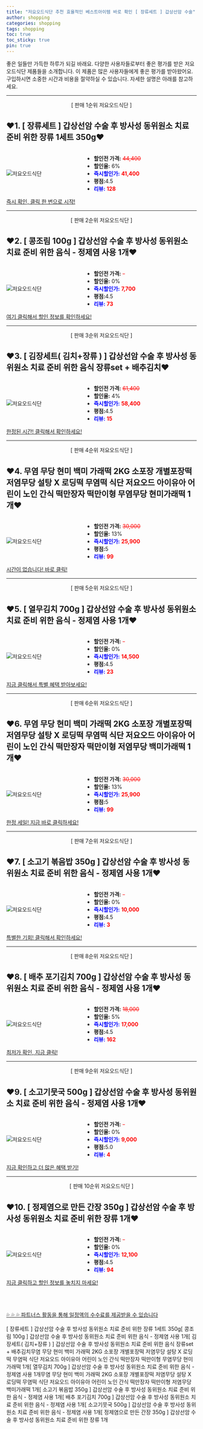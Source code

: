 ```yaml
---
title: "저요오드식단 추천 효율적인 베스트아이템 바로 확인 [ 장류세트 ] 갑상선암 수술"
author: shopping
categories: shopping
tags: shopping
toc: true
toc_sticky: true
pin: true
---
```

좋은 일들만 가득한 하루가 되길 바래요. 다양한 사용자들로부터 좋은 평가를 받은 저요오드식단 제품들을 소개합니다. 이 제품은 많은 사용자들에게 좋은 평가를 받아왔어요. 구입하시면 소중한 시간과 비용을 절약하실 수 있습니다. 자세한 설명은 아래를 참고하세요.

---
<p class="toplist" style="margin: 0 auto; display: block; width: fit-content;">[ 판매 1순위 저요오드식단 ]</p>

<h2><strong>❤️1. [ 장류세트 ] 갑상선암 수술 후 방사성 동위원소 치료 준비 위한 장류 1세트 350g❤️</strong></h2>

<div style="display: flex; align-items: center;">
    <div style="flex: 0.4;">
        <img src="https://thumbnail6.coupangcdn.com/thumbnails/remote/230x230ex/image/vendor_inventory/aa9e/cdbc73bfa97aa3a0f1221dd7242ec66e8ab9dc3e498536fde6dda79dfbf5.jpg" alt="저요오드식단" style="max-width: 100%;">
    </div>
    <div style="flex: 0.6; margin-left: 10px;">
        <ul>
            <li><strong>할인전 가격:</strong> <del style="color: red;">44,400</del></li>
            <li><strong>할인율:</strong> 6%</li>
            <li><span style='color:blue'><strong>즉시할인가:</strong></span> <span style='color:red'><strong>41,400</strong></span></li>
            <li><strong>평점:</strong>4.5</li>
            <li><span style='color:blue'><strong>리뷰:</strong></span> <span style='color:red'><strong>128</strong></span></li>
        </ul>
    </div>
</div>
<div class="center">
    <a href="https://selin100587.github.io?lptag=AF9450613&subid=githubio&pageKey=1982326447&traceid=V0-153&itemId=3372495998&vendorItemId=71359203143" class="myButton">
        즉시 확인, 클릭 한 번으로 시작!
    </a>
</div>


---
<p class="toplist" style="margin: 0 auto; display: block; width: fit-content;">[ 판매 2순위 저요오드식단 ]</p>

<h2><strong>❤️2. [ 콩조림 100g ] 갑상선암 수술 후 방사성 동위원소 치료 준비 위한 음식 - 정제염 사용 1개❤️</strong></h2>

<div style="display: flex; align-items: center;">
    <div style="flex: 0.4;">
        <img src="https://thumbnail9.coupangcdn.com/thumbnails/remote/230x230ex/image/vendor_inventory/42c7/f978cb8ceba2634f4f6fb69f3299542250b8ebd052332898c2eb72fca216.jpg" alt="저요오드식단" style="max-width: 100%;">
    </div>
    <div style="flex: 0.6; margin-left: 10px;">
        <ul>
            <li><strong>할인전 가격:</strong> <del style="color: red;">-</del></li>
            <li><strong>할인율:</strong> 0%</li>
            <li><span style='color:blue'><strong>즉시할인가:</strong></span> <span style='color:red'><strong>7,700</strong></span></li>
            <li><strong>평점:</strong>4.5</li>
            <li><span style='color:blue'><strong>리뷰:</strong></span> <span style='color:red'><strong>73</strong></span></li>
        </ul>
    </div>
</div>
<div class="center">
    <a href="https://selin100587.github.io?lptag=AF9450613&subid=githubio&pageKey=1986179274&traceid=V0-153&itemId=3379650087&vendorItemId=71366326282" class="myButton">
        여기 클릭해서 할인 정보를 확인하세요!
    </a>
</div>


---
<p class="toplist" style="margin: 0 auto; display: block; width: fit-content;">[ 판매 3순위 저요오드식단 ]</p>

<h2><strong>❤️3. [ 김장세트( 김치+장류 ) ] 갑상선암 수술 후 방사성 동위원소 치료 준비 위한 음식 장류set + 배추김치❤️</strong></h2>

<div style="display: flex; align-items: center;">
    <div style="flex: 0.4;">
        <img src="https://thumbnail7.coupangcdn.com/thumbnails/remote/230x230ex/image/vendor_inventory/fbfa/19e367e7294ad1ea88cf2c0eca9ac5809da47ab6e76b6f4f66dd56d4688c.jpg" alt="저요오드식단" style="max-width: 100%;">
    </div>
    <div style="flex: 0.6; margin-left: 10px;">
        <ul>
            <li><strong>할인전 가격:</strong> <del style="color: red;">61,400</del></li>
            <li><strong>할인율:</strong> 4%</li>
            <li><span style='color:blue'><strong>즉시할인가:</strong></span> <span style='color:red'><strong>58,400</strong></span></li>
            <li><strong>평점:</strong>4.5</li>
            <li><span style='color:blue'><strong>리뷰:</strong></span> <span style='color:red'><strong>15</strong></span></li>
        </ul>
    </div>
</div>
<div class="center">
    <a href="https://selin100587.github.io?lptag=AF9450613&subid=githubio&pageKey=7019832591&traceid=V0-153&itemId=17283470943&vendorItemId=84454515913" class="myButton">
        한정된 시간! 클릭해서 확인하세요!
    </a>
</div>


---
<p class="toplist" style="margin: 0 auto; display: block; width: fit-content;">[ 판매 4순위 저요오드식단 ]</p>

<h2><strong>❤️4. 무염 무당 현미 백미 가래떡 2KG 소포장 개별포장떡 저염무당 설탕 X 로딩떡 무염떡 식단 저요오드 아이유아 어린이 노인 간식 떡만장자 떡만이형 무염무당 현미가래떡 1개❤️</strong></h2>

<div style="display: flex; align-items: center;">
    <div style="flex: 0.4;">
        <img src="https://thumbnail9.coupangcdn.com/thumbnails/remote/230x230ex/image/vendor_inventory/ddf2/268692a21c4b3ea6622fe359689e52be78d36e72abd2cb156db19413e1c7.jpg" alt="저요오드식단" style="max-width: 100%;">
    </div>
    <div style="flex: 0.6; margin-left: 10px;">
        <ul>
            <li><strong>할인전 가격:</strong> <del style="color: red;">30,000</del></li>
            <li><strong>할인율:</strong> 13%</li>
            <li><span style='color:blue'><strong>즉시할인가:</strong></span> <span style='color:red'><strong>25,900</strong></span></li>
            <li><strong>평점:</strong>5</li>
            <li><span style='color:blue'><strong>리뷰:</strong></span> <span style='color:red'><strong>99</strong></span></li>
        </ul>
    </div>
</div>
<div class="center">
    <a href="https://selin100587.github.io?lptag=AF9450613&subid=githubio&pageKey=8220442443&traceid=V0-153&itemId=23625656786&vendorItemId=90651184018" class="myButton">
        시간이 없습니다! 바로 클릭!
    </a>
</div>


---
<p class="toplist" style="margin: 0 auto; display: block; width: fit-content;">[ 판매 5순위 저요오드식단 ]</p>

<h2><strong>❤️5. [ 열무김치 700g ] 갑상선암 수술 후 방사성 동위원소 치료 준비 위한 음식 - 정제염 사용 1개❤️</strong></h2>

<div style="display: flex; align-items: center;">
    <div style="flex: 0.4;">
        <img src="https://thumbnail7.coupangcdn.com/thumbnails/remote/230x230ex/image/vendor_inventory/89b7/fc5a22827d18f40814b8e13f8bd3655a409b68056b5a07bcc021c19c463e.jpg" alt="저요오드식단" style="max-width: 100%;">
    </div>
    <div style="flex: 0.6; margin-left: 10px;">
        <ul>
            <li><strong>할인전 가격:</strong> <del style="color: red;">-</del></li>
            <li><strong>할인율:</strong> 0%</li>
            <li><span style='color:blue'><strong>즉시할인가:</strong></span> <span style='color:red'><strong>14,500</strong></span></li>
            <li><strong>평점:</strong>4.5</li>
            <li><span style='color:blue'><strong>리뷰:</strong></span> <span style='color:red'><strong>23</strong></span></li>
        </ul>
    </div>
</div>
<div class="center">
    <a href="https://selin100587.github.io?lptag=AF9450613&subid=githubio&pageKey=6446151256&traceid=V0-153&itemId=13974080086&vendorItemId=71366585723" class="myButton">
        지금 클릭해서 특별 혜택 받아보세요!
    </a>
</div>


---
<p class="toplist" style="margin: 0 auto; display: block; width: fit-content;">[ 판매 6순위 저요오드식단 ]</p>

<h2><strong>❤️6. 무염 무당 현미 백미 가래떡 2KG 소포장 개별포장떡 저염무당 설탕 X 로딩떡 무염떡 식단 저요오드 아이유아 어린이 노인 간식 떡만장자 떡만이형 저염무당 백미가래떡 1개❤️</strong></h2>

<div style="display: flex; align-items: center;">
    <div style="flex: 0.4;">
        <img src="https://thumbnail10.coupangcdn.com/thumbnails/remote/230x230ex/image/vendor_inventory/17b3/5768b61992cf86c8a9923d7b3e226eb02b14031037c3c513f3c5a222515e.jpg" alt="저요오드식단" style="max-width: 100%;">
    </div>
    <div style="flex: 0.6; margin-left: 10px;">
        <ul>
            <li><strong>할인전 가격:</strong> <del style="color: red;">30,000</del></li>
            <li><strong>할인율:</strong> 13%</li>
            <li><span style='color:blue'><strong>즉시할인가:</strong></span> <span style='color:red'><strong>25,900</strong></span></li>
            <li><strong>평점:</strong>5</li>
            <li><span style='color:blue'><strong>리뷰:</strong></span> <span style='color:red'><strong>99</strong></span></li>
        </ul>
    </div>
</div>
<div class="center">
    <a href="https://selin100587.github.io?lptag=AF9450613&subid=githubio&pageKey=8243674036&traceid=V0-153&itemId=23625656794&vendorItemId=90651184029" class="myButton">
        한정 세일! 지금 바로 클릭하세요!
    </a>
</div>


---
<p class="toplist" style="margin: 0 auto; display: block; width: fit-content;">[ 판매 7순위 저요오드식단 ]</p>

<h2><strong>❤️7. [ 소고기 볶음밥 350g ] 갑상선암 수술 후 방사성 동위원소 치료 준비 위한 음식 - 정제염 사용 1개❤️</strong></h2>

<div style="display: flex; align-items: center;">
    <div style="flex: 0.4;">
        <img src="https://thumbnail6.coupangcdn.com/thumbnails/remote/230x230ex/image/vendor_inventory/fb94/9cae26a2a883821cc92ffef1ea4e437adf432f31c3ec325bd9e6a74bd11c.jpg" alt="저요오드식단" style="max-width: 100%;">
    </div>
    <div style="flex: 0.6; margin-left: 10px;">
        <ul>
            <li><strong>할인전 가격:</strong> <del style="color: red;">-</del></li>
            <li><strong>할인율:</strong> 0%</li>
            <li><span style='color:blue'><strong>즉시할인가:</strong></span> <span style='color:red'><strong>10,000</strong></span></li>
            <li><strong>평점:</strong>4.5</li>
            <li><span style='color:blue'><strong>리뷰:</strong></span> <span style='color:red'><strong>3</strong></span></li>
        </ul>
    </div>
</div>
<div class="center">
    <a href="https://selin100587.github.io?lptag=AF9450613&subid=githubio&pageKey=7707817229&traceid=V0-153&itemId=20653604078&vendorItemId=87726569084" class="myButton">
        특별한 기회! 클릭해서 확인하세요!
    </a>
</div>


---
<p class="toplist" style="margin: 0 auto; display: block; width: fit-content;">[ 판매 8순위 저요오드식단 ]</p>

<h2><strong>❤️8. [ 배추 포기김치 700g ] 갑상선암 수술 후 방사성 동위원소 치료 준비 위한 음식 - 정제염 사용 1개❤️</strong></h2>

<div style="display: flex; align-items: center;">
    <div style="flex: 0.4;">
        <img src="https://thumbnail6.coupangcdn.com/thumbnails/remote/230x230ex/image/vendor_inventory/a4ec/28118660b407db671ad2544a5639eecf9e06d299e78d16be55cfd9b54f2c.jpg" alt="저요오드식단" style="max-width: 100%;">
    </div>
    <div style="flex: 0.6; margin-left: 10px;">
        <ul>
            <li><strong>할인전 가격:</strong> <del style="color: red;">18,000</del></li>
            <li><strong>할인율:</strong> 5%</li>
            <li><span style='color:blue'><strong>즉시할인가:</strong></span> <span style='color:red'><strong>17,000</strong></span></li>
            <li><strong>평점:</strong>4.5</li>
            <li><span style='color:blue'><strong>리뷰:</strong></span> <span style='color:red'><strong>162</strong></span></li>
        </ul>
    </div>
</div>
<div class="center">
    <a href="https://selin100587.github.io?lptag=AF9450613&subid=githubio&pageKey=4325825981&traceid=V0-153&itemId=5041343282&vendorItemId=72351128166" class="myButton">
        최저가 확인, 지금 클릭!
    </a>
</div>


---
<p class="toplist" style="margin: 0 auto; display: block; width: fit-content;">[ 판매 9순위 저요오드식단 ]</p>

<h2><strong>❤️9. [ 소고기뭇국 500g ] 갑상선암 수술 후 방사성 동위원소 치료 준비 위한 음식 - 정제염 사용 1개❤️</strong></h2>

<div style="display: flex; align-items: center;">
    <div style="flex: 0.4;">
        <img src="https://thumbnail8.coupangcdn.com/thumbnails/remote/230x230ex/image/vendor_inventory/7be8/a4dd45cf711e7ef1ac972b1f9f74b96a48d002d6eea9d91ef8fdeb9d128a.jpg" alt="저요오드식단" style="max-width: 100%;">
    </div>
    <div style="flex: 0.6; margin-left: 10px;">
        <ul>
            <li><strong>할인전 가격:</strong> <del style="color: red;">-</del></li>
            <li><strong>할인율:</strong> 0%</li>
            <li><span style='color:blue'><strong>즉시할인가:</strong></span> <span style='color:red'><strong>9,000</strong></span></li>
            <li><strong>평점:</strong>5.0</li>
            <li><span style='color:blue'><strong>리뷰:</strong></span> <span style='color:red'><strong>4</strong></span></li>
        </ul>
    </div>
</div>
<div class="center">
    <a href="https://selin100587.github.io?lptag=AF9450613&subid=githubio&pageKey=7797594743&traceid=V0-153&itemId=21110457169&vendorItemId=88172340450" class="myButton">
        지금 확인하고 더 많은 혜택 받기!
    </a>
</div>


---
<p class="toplist" style="margin: 0 auto; display: block; width: fit-content;">[ 판매 10순위 저요오드식단 ]</p>

<h2><strong>❤️10. [ 정제염으로 만든 간장 350g ] 갑상선암 수술 후 방사성 동위원소 치료 준비 위한 장류 1개❤️</strong></h2>

<div style="display: flex; align-items: center;">
    <div style="flex: 0.4;">
        <img src="https://thumbnail9.coupangcdn.com/thumbnails/remote/230x230ex/image/vendor_inventory/fcf3/d11a742bc0e2d0ef9a430cbab8f89bc61a272b73b1c208a9bcdc34bcba9d.jpg" alt="저요오드식단" style="max-width: 100%;">
    </div>
    <div style="flex: 0.6; margin-left: 10px;">
        <ul>
            <li><strong>할인전 가격:</strong> <del style="color: red;">-</del></li>
            <li><strong>할인율:</strong> 0%</li>
            <li><span style='color:blue'><strong>즉시할인가:</strong></span> <span style='color:red'><strong>12,100</strong></span></li>
            <li><strong>평점:</strong>4.5</li>
            <li><span style='color:blue'><strong>리뷰:</strong></span> <span style='color:red'><strong>94</strong></span></li>
        </ul>
    </div>
</div>
<div class="center">
    <a href="https://selin100587.github.io?lptag=AF9450613&subid=githubio&pageKey=7704896666&traceid=V0-153&itemId=20638655047&vendorItemId=72356522810" class="myButton">
        지금 클릭하고 할인 정보를 놓치지 마세요!
    </a>
</div>

<br><br><br>[💦 💦 💦 파트너스 활동을 통해 일정액의 수수료를 제공받을 수 있습니다](https://link.coupang.com/a/bcpT2c)<br><br>[ 장류세트 ] 갑상선암 수술 후 방사성 동위원소 치료 준비 위한 장류 1세트 350g[ 콩조림 100g ] 갑상선암 수술 후 방사성 동위원소 치료 준비 위한 음식 - 정제염 사용 1개[ 김장세트( 김치+장류 ) ] 갑상선암 수술 후 방사성 동위원소 치료 준비 위한 음식 장류set + 배추김치무염 무당 현미 백미 가래떡 2KG 소포장 개별포장떡 저염무당 설탕 X 로딩떡 무염떡 식단 저요오드 아이유아 어린이 노인 간식 떡만장자 떡만이형 무염무당 현미가래떡 1개[ 열무김치 700g ] 갑상선암 수술 후 방사성 동위원소 치료 준비 위한 음식 - 정제염 사용 1개무염 무당 현미 백미 가래떡 2KG 소포장 개별포장떡 저염무당 설탕 X 로딩떡 무염떡 식단 저요오드 아이유아 어린이 노인 간식 떡만장자 떡만이형 저염무당 백미가래떡 1개[ 소고기 볶음밥 350g ] 갑상선암 수술 후 방사성 동위원소 치료 준비 위한 음식 - 정제염 사용 1개[ 배추 포기김치 700g ] 갑상선암 수술 후 방사성 동위원소 치료 준비 위한 음식 - 정제염 사용 1개[ 소고기뭇국 500g ] 갑상선암 수술 후 방사성 동위원소 치료 준비 위한 음식 - 정제염 사용 1개[ 정제염으로 만든 간장 350g ] 갑상선암 수술 후 방사성 동위원소 치료 준비 위한 장류 1개